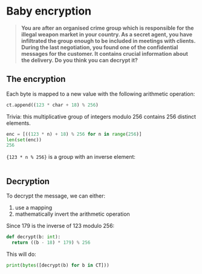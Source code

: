 # Baby encryption

> **You are after an organised crime group which is responsible for the illegal
> weapon market in your country. As a secret agent, you have infiltrated the
> group enough to be included in meetings with clients. During the last
> negotiation, you found one of the confidential messages for the customer. It
> contains crucial information about the delivery. Do you think you can decrypt
> it?**

## The encryption

Each byte is mapped to a new value with the following arithmetic operation:

```python
ct.append((123 * char + 18) % 256)
```

Trivia: this multiplicative group of integers modulo 256 contains 256 distinct
elements.

```python
enc = [((123 * n) + 18) % 256 for n in range(256)]
len(set(enc))
256
```

`{123 * n % 256}` is a group with an inverse element:

```python
```

## Decryption

To decrypt the message, we can either:

1) use a mapping
2) mathematically invert the arithmetic operation

Since 179 is the inverse of 123 modulo 256:

```python
def decrypt(b: int):
  return ((b - 18) * 179) % 256
```

This will do:

```python
print(bytes([decrypt(b) for b in CT]))
```
